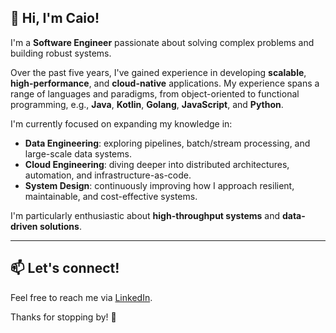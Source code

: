 ## 👋 Hi, I'm Caio!

I'm a **Software Engineer** passionate about solving complex problems and building robust systems.

Over the past five years, I've gained experience in developing **scalable**, **high-performance**, and **cloud-native** applications. My experience spans a range of languages and paradigms, from object-oriented to functional programming, e.g., **Java**, **Kotlin**, **Golang**, **JavaScript**, and **Python**.

I'm currently focused on expanding my knowledge in:

- **Data Engineering**: exploring pipelines, batch/stream processing, and large-scale data systems.  
- **Cloud Engineering**: diving deeper into distributed architectures, automation, and infrastructure-as-code.  
- **System Design**: continuously improving how I approach resilient, maintainable, and cost-effective systems.

I'm particularly enthusiastic about **high-throughput systems** and **data-driven solutions**.

---

## 📫 Let's connect!

Feel free to reach me via [LinkedIn](https://www.linkedin.com/in/knands42/).

Thanks for stopping by! 🚀
